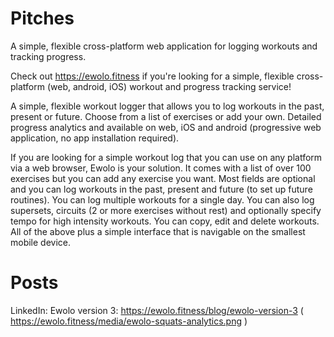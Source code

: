 # Pitches

A simple, flexible cross-platform web application for logging workouts and tracking progress.

Check out https://ewolo.fitness if you're looking for a simple, flexible cross-platform (web, android, iOS) workout and progress tracking service!

 A simple, flexible workout logger that allows you to log workouts in the past, present or future. Choose from a list of exercises or add your own. Detailed progress analytics and available on web, iOS and android (progressive web application, no app installation required).

If you are looking for a simple workout log that you can use on any platform via a web browser, Ewolo is your solution. It comes with a list of over 100 exercises but you can add any exercise you want. Most fields are optional and you can log workouts in the past, present and future (to set up future routines). You can log multiple workouts for a single day. You can also log supersets, circuits (2 or more exercises without rest) and optionally specify tempo for high intensity workouts. You can copy, edit and delete workouts. All of the above plus a simple interface that is navigable on the smallest mobile device.

# Posts

LinkedIn: Ewolo version 3: https://ewolo.fitness/blog/ewolo-version-3 ( https://ewolo.fitness/media/ewolo-squats-analytics.png )

